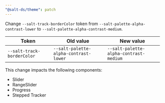 ```yaml
---
"@salt-ds/theme": patch
---
```


Change `--salt-track-borderColor` token from `--salt-palette-alpha-contrast-lower` to `--salt-palette-alpha-contrast-medium`.

| Token                      | Old value                             | New value                              |
| -------------------------- | ------------------------------------- | -------------------------------------- |
| `--salt-track-borderColor` | `--salt-palette-alpha-contrast-lower` | `--salt-palette-alpha-contrast-medium` |

This change impacts the following components:

- Slider
- RangeSlider
- Progress
- Stepped Tracker
